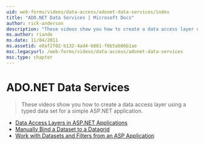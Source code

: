 ```yaml
---
uid: web-forms/videos/data-access/adonet-data-services/index
title: "ADO.NET Data Services | Microsoft Docs"
author: rick-anderson
description: "These videos show you how to create a data access layer using a typed data set for a simple ASP.NET application."
ms.author: riande
ms.date: 11/04/2011
ms.assetid: e0af2f02-b132-4ad4-b881-f6b5ab86b1ae
msc.legacyurl: /web-forms/videos/data-access/adonet-data-services
msc.type: chapter
---
```

# ADO.NET Data Services

> These videos show you how to create a data access layer using a typed data set for a simple ASP.NET application.

- [Data Access Layers in ASP.NET Applications](data-access-layers-in-aspnet-applications.md)
- [Manually Bind a Dataset to a Datagrid](how-to-manually-bind-a-dataset-to-a-datagrid.md)
- [Work with Datasets and Filters from an ASP Application](how-to-work-with-datasets-and-filters-from-an-asp-application.md)
